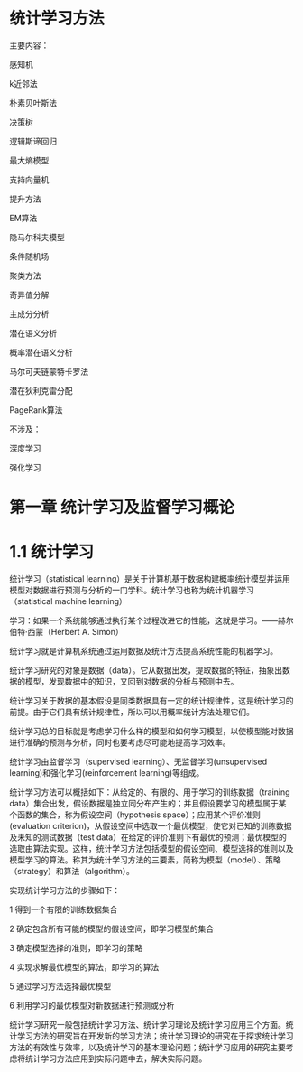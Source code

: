 # 统计学习方法



主要内容：

感知机

k近邻法

朴素贝叶斯法

决策树

逻辑斯谛回归

最大熵模型

支持向量机

提升方法

EM算法

隐马尔科夫模型

条件随机场

聚类方法

奇异值分解

主成分分析

潜在语义分析

概率潜在语义分析

马尔可夫链蒙特卡罗法

潜在狄利克雷分配

PageRank算法





不涉及：

深度学习

强化学习



# 第一章 统计学习及监督学习概论



# 1.1 统计学习

统计学习（statistical learning）是关于计算机基于数据构建概率统计模型并运用模型对数据进行预测与分析的一门学科。统计学习也称为统计机器学习（statistical machine learning）



学习：如果一个系统能够通过执行某个过程改进它的性能，这就是学习。——赫尔伯特·西蒙（Herbert A. Simon）



统计学习就是计算机系统通过运用数据及统计方法提高系统性能的机器学习。



统计学习研究的对象是数据（data）。它从数据出发，提取数据的特征，抽象出数据的模型，发现数据中的知识，又回到对数据的分析与预测中去。



统计学习关于数据的基本假设是同类数据具有一定的统计规律性，这是统计学习的前提。由于它们具有统计规律性，所以可以用概率统计方法处理它们。



统计学习总的目标就是考虑学习什么样的模型和如何学习模型，以使模型能对数据进行准确的预测与分析，同时也要考虑尽可能地提高学习效率。



统计学习由监督学习（supervised learning）、无监督学习(unsupervised learning)和强化学习(reinforcement learning)等组成。



统计学习方法可以概括如下：从给定的、有限的、用于学习的训练数据（training data）集合出发，假设数据是独立同分布产生的；并且假设要学习的模型属于某个函数的集合，称为假设空间（hypothesis space）；应用某个评价准则(evaluation criterion)，从假设空间中选取一个最优模型，使它对已知的训练数据及未知的测试数据（test data）在给定的评价准则下有最优的预测；最优模型的选取由算法实现。这样，统计学习方法包括模型的假设空间、模型选择的准则以及模型学习的算法。称其为统计学习方法的三要素，简称为模型（model）、策略（strategy）和算法（algorithm）。



实现统计学习方法的步骤如下：

1 得到一个有限的训练数据集合

2 确定包含所有可能的模型的假设空间，即学习模型的集合

3 确定模型选择的准则，即学习的策略

4 实现求解最优模型的算法，即学习的算法

5 通过学习方法选择最优模型

6 利用学习的最优模型对新数据进行预测或分析



统计学习研究一般包括统计学习方法、统计学习理论及统计学习应用三个方面。统计学习方法的研究旨在开发新的学习方法；统计学习理论的研究在于探求统计学习方法的有效性与效率，以及统计学习的基本理论问题；统计学习应用的研究主要考虑将统计学习方法应用到实际问题中去，解决实际问题。



